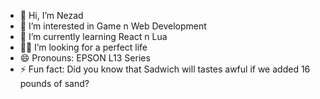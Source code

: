 - 👋 Hi, I’m Nezad
- 👀 I’m interested in Game n Web Development
- 🌱 I’m currently learning React n Lua
- 🧑‍🧒 I’m looking for a perfect life
- 😄 Pronouns: EPSON L13 Series
- ⚡ Fun fact: Did you know that Sadwich
     will tastes awful if we added 16
     pounds of sand?

<!---
I love cats because they adorable and meows and do nothing. solid 10/10
--->
